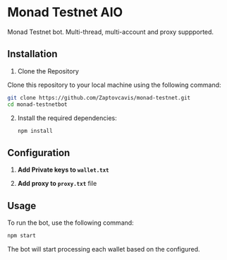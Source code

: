 # Monad Testnet AIO

Monad Testnet bot. Multi-thread, multi-account and proxy suppported.
## Installation

1. Clone the Repository

Clone this repository to your local machine using the following command:

```bash
git clone https://github.com/Zaptovcavis/monad-testnet.git
cd monad-testnetbot
```

2. Install the required dependencies:

   ```bash
   npm install
   ```

## Configuration

1.  **Add Private keys to `wallet.txt`**

2. **Add proxy to `proxy.txt`** file

## Usage

To run the bot, use the following command:

```bash
npm start
```

The bot will start processing each wallet based on the configured.

